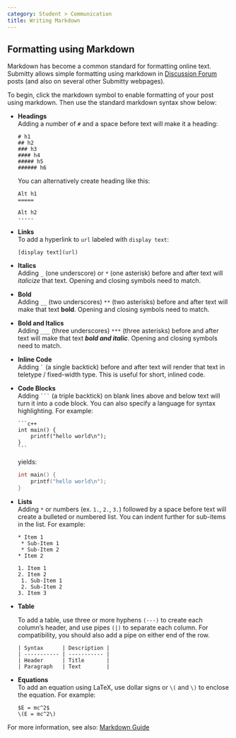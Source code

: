 ```yaml
---
category: Student > Communication
title: Writing Markdown
---
```



## Formatting using Markdown

Markdown has become a common standard for formatting online text.
Submitty allows simple formatting using markdown in
[Discussion Forum](/student/communication/forum) posts
(and also on several other Submitty webpages).

To begin, click the markdown symbol to enable formatting of your post using markdown.
Then use the standard markdown syntax show below:

* **Headings**  
    Adding a number of `#` and a space before text will make it a heading:

    ```
    # h1
    ## h2
    ### h3
    #### h4
    ##### h5
    ###### h6
    ```

    You can alternatively create heading like this:

    ```
    Alt h1
    =====

    Alt h2
    -----
    ```

*  **Links**  
   To add a hyperlink to `url` labeled with `display text`:

   ```
   [display text](url)
   ```


*  **Italics**  
    Adding `_` (one underscore) or `*` (one asterisk) before and after text will _italicize_ that text. Opening
    and closing symbols need to match.


*  **Bold**  
    Adding `__` (two underscores) `**` (two asterisks) before and after text will make that text __bold__. Opening
    and closing symbols need to match.


*  **Bold and Italics**  
    Adding `___` (three underscores) `***` (three asterisks) before and after text will make that text ___bold and italic___.
    Opening and closing symbols need to match.


*  **Inline Code**  
    Adding `` ` `` (a single backtick) before and after text will render that text in
    teletype / fixed-width type.  This is useful for short, inlined code.


*  **Code Blocks**  
    Adding ```` ``` ```` (a triple backtick) on blank lines above and below
    text will turn it into a code block.  You can also specify a language for syntax highlighting. For example:

    ````
    ```c++
    int main() {
        printf("hello world\n");
    }
    ```
    ````
    yields:

    ```c++
    int main() {
        printf("hello world\n");
    }
    ```

*  **Lists**  
   Adding `*` or numbers (ex. `1.`, `2.`, `3.`) followed by a space before text
   will create a bulleted or numbered list. You can indent further for sub-items in the list. For example:  

   ``` 
   * Item 1
    * Sub-Item 1
    * Sub-Item 2
   * Item 2
   
   1. Item 1
   2. Item 2
    1. Sub-Item 1
    2. Sub-Item 2
   3. Item 3
   ```

* **Table**

    To add a table, use three or more hyphens `(---)` to create each column’s header, and use pipes `(|)` to separate each column. For compatibility, you should also add a pipe on either end of the row.

    ```
    | Syntax      | Description |
    | ----------- | ----------- |
    | Header      | Title       |
    | Paragraph   | Text        |

    ```

* **Equations**  
    To add an equation using LaTeX, use dollar signs or `\(` and `\)` to enclose the equation. For example:

    ```
    $E = mc^2$
    \(E = mc^2\)
    ```

For more information, see also: [Markdown Guide](https://www.markdownguide.org/)
